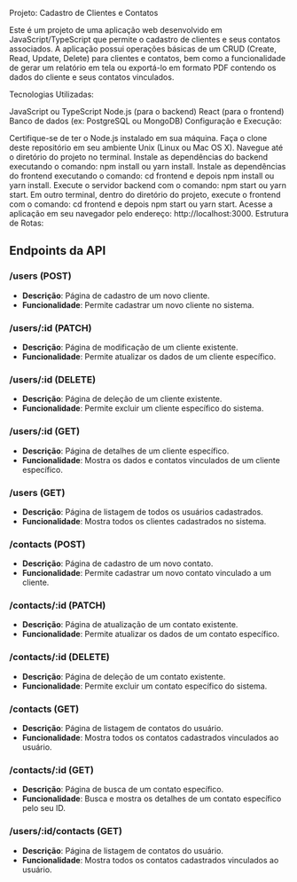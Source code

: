 Projeto: Cadastro de Clientes e Contatos

Este é um projeto de uma aplicação web desenvolvido em JavaScript/TypeScript que permite o cadastro de clientes e seus contatos associados. A aplicação possui operações básicas de um CRUD (Create, Read, Update, Delete) para clientes e contatos, bem como a funcionalidade de gerar um relatório em tela ou exportá-lo em formato PDF contendo os dados do cliente e seus contatos vinculados.

Tecnologias Utilizadas:

JavaScript ou TypeScript
Node.js (para o backend)
React (para o frontend)
Banco de dados (ex: PostgreSQL ou MongoDB)
Configuração e Execução:

Certifique-se de ter o Node.js instalado em sua máquina.
Faça o clone deste repositório em seu ambiente Unix (Linux ou Mac OS X).
Navegue até o diretório do projeto no terminal.
Instale as dependências do backend executando o comando: npm install ou yarn install.
Instale as dependências do frontend executando o comando: cd frontend e depois npm install ou yarn install.
Execute o servidor backend com o comando: npm start ou yarn start.
Em outro terminal, dentro do diretório do projeto, execute o frontend com o comando: cd frontend e depois npm start ou yarn start.
Acesse a aplicação em seu navegador pelo endereço: http://localhost:3000.
Estrutura de Rotas:

## Endpoints da API

### /users (POST)

- **Descrição**: Página de cadastro de um novo cliente.
- **Funcionalidade**: Permite cadastrar um novo cliente no sistema.

### /users/:id (PATCH)

- **Descrição**: Página de modificação de um cliente existente.
- **Funcionalidade**: Permite atualizar os dados de um cliente específico.

### /users/:id (DELETE)

- **Descrição**: Página de deleção de um cliente existente.
- **Funcionalidade**: Permite excluir um cliente específico do sistema.

### /users/:id (GET)

- **Descrição**: Página de detalhes de um cliente específico.
- **Funcionalidade**: Mostra os dados e contatos vinculados de um cliente específico.

### /users (GET)

- **Descrição**: Página de listagem de todos os usuários cadastrados.
- **Funcionalidade**: Mostra todos os clientes cadastrados no sistema.

### /contacts (POST)

- **Descrição**: Página de cadastro de um novo contato.
- **Funcionalidade**: Permite cadastrar um novo contato vinculado a um cliente.

### /contacts/:id (PATCH)

- **Descrição**: Página de atualização de um contato existente.
- **Funcionalidade**: Permite atualizar os dados de um contato específico.

### /contacts/:id (DELETE)

- **Descrição**: Página de deleção de um contato existente.
- **Funcionalidade**: Permite excluir um contato específico do sistema.

### /contacts (GET)

- **Descrição**: Página de listagem de contatos do usuário.
- **Funcionalidade**: Mostra todos os contatos cadastrados vinculados ao usuário.

### /contacts/:id (GET)

- **Descrição**: Página de busca de um contato específico.
- **Funcionalidade**: Busca e mostra os detalhes de um contato específico pelo seu ID.

### /users/:id/contacts (GET)

- **Descrição**: Página de listagem de contatos do usuário.
- **Funcionalidade**: Mostra todos os contatos cadastrados vinculados ao usuário.




